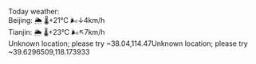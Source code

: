 Today weather:  
Beijing: 🌦 🌡️+21°C 🌬️↓4km/h  
Tianjin: 🌦 🌡️+23°C 🌬️↖7km/h  
Unknown location; please try ~38.04,114.47Unknown location; please try ~39.6296509,118.173933  
